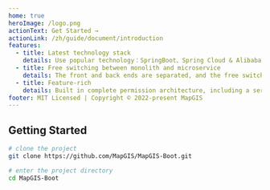 ```yaml
---
home: true
heroImage: /logo.png
actionText: Get Started →
actionLink: /zh/guide/document/introduction
features:
  - title: Latest technology stack
    details: Use popular technology：SpringBoot、Spring Cloud & Alibaba、Ant Design Vue
  - title: Free switching between monolith and microservice
    details: The front and back ends are separated, and the free switching of monolith and microservice versions is supported
  - title: Feature-rich
    details: Built in complete permission architecture, including a series of system general modules such as menu, role, user, dictionary, parameter and monitoring
footer: MIT Licensed | Copyright © 2022-present MapGIS
---
```


## Getting Started

```bash
# clone the project
git clone https://github.com/MapGIS/MapGIS-Boot.git

# enter the project directory
cd MapGIS-Boot

```

